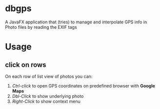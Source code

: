 # dbgps
A JavaFX application that (tries) to manage and interpolate GPS info in Photo files by reading the EXIF tags
# Usage
## click on rows
On each row of list view of photos you can:

1. *Ctrl-click* to open GPS coordinates on predefined browser with **Google Maps**
2. *Dbl-Click* to show underlying photo
3. *Right-Click* to show context menu  